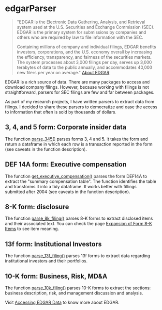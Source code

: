 # edgarParser #

> "EDGAR is the Electronic Data Gathering, Analysis, and Retrieval system used at the U.S. Securities and Exchange Commission (SEC). EDGAR is the primary system for submissions by companies and others who are required by law to file information with the SEC.  
>
> Containing millions of company and individual filings, EDGAR benefits investors, corporations, and the U.S. economy overall by increasing the efficiency, transparency, and fairness of the securities markets. The system processes about 3,000 filings per day, serves up 3,000 terabytes of data to the public annually, and accommodates 40,000 new filers per year on average." [About EDGAR](https://www.sec.gov/edgar/about)

EDGAR is a rich source of data. There are many packages to access and download company filings. However, because working with filings is not straightforward, parsers for SEC filings are few and far between packages.

As part of my research projects, I have written parsers to extract data from filings. I decided to share these parsers to democratize and ease the access to information that often is sold by thousands of dollars.

## 3, 4, and 5 form: Corporate insider data ##

The function [parse_345()](https://github.com/rsljr/python-edgar/blob/master/parse_345.py) parses forms 3, 4 and 5. It takes the form and return a dataframe in which each row is a transaction reported in the form (see caveats in the function description).  

## DEF 14A form: Executive compensation ##

The function [get_executive_compensation()](https://github.com/rsljr/python-edgar/blob/master/annotated%20notebooks/get_exectuvive_compensation.ipynb) parses the form DEF14A to extract the "summary compensation table". The function identifies the table and transforms it into a tidy dataframe. It works better with fillings submitted after 2004 (see caveats in the function description).  

## 8-K form: disclosure ##

The function [parse_8k_filing()](https://github.com/rsljr/python-edgar/blob/master/parse_8K.py) parses 8-K forms to extract disclosed items and their associated text.  You can check the page [Expansion of Form 8-K Items](https://www.sec.gov/rules/final/33-8400.htm) to see item meaning.  

## 13f form: Institutional Investors ##

The function [parse_13f_filing()](https://github.com/rsljr/python-edgar/blob/master/parse_13f.py) parses 13f forms to extract data regarding institutional investors and their portfolios.

## 10-K form: Business, Risk, MD&A ##

The function [parse_10k_filing()](https://github.com/rsljr/python-edgar/blob/master/parse_10K.py) parses 10-K forms to extract the sections: business description, risk, and management discussion and analysis.  

Visit [Accessing EDGAR Data](https://www.sec.gov/edgar/searchedgar/accessing-edgar-data.htm) to know more about EDGAR.  
